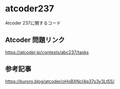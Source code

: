 # atcoder237
Atcoder 237に関するコード

## Atcoder 問題リンク
https://atcoder.jp/contests/abc237/tasks

## 参考記事
https://kuroro.blog/atcoder/oHoBXNcI4p37s3y3Lt5S/

